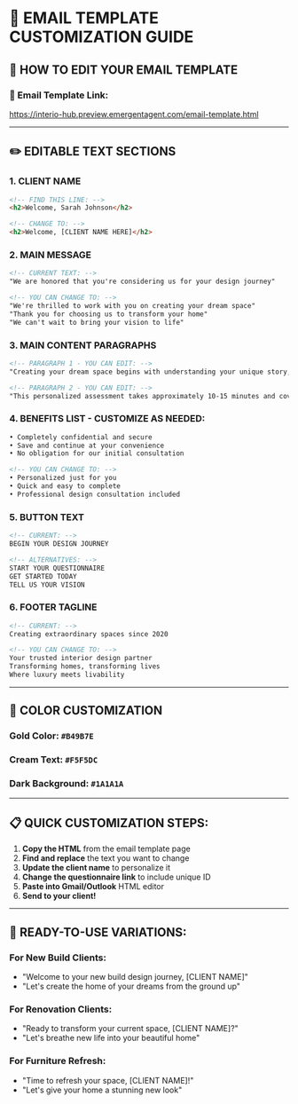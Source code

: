 # 📧 EMAIL TEMPLATE CUSTOMIZATION GUIDE

## 🎯 **HOW TO EDIT YOUR EMAIL TEMPLATE**

### **🔗 Email Template Link:**
https://interio-hub.preview.emergentagent.com/email-template.html

---

## ✏️ **EDITABLE TEXT SECTIONS**

### **1. CLIENT NAME**
```html
<!-- FIND THIS LINE: -->
<h2>Welcome, Sarah Johnson</h2>

<!-- CHANGE TO: -->
<h2>Welcome, [CLIENT NAME HERE]</h2>
```

### **2. MAIN MESSAGE**
```html
<!-- CURRENT TEXT: -->
"We are honored that you're considering us for your design journey"

<!-- YOU CAN CHANGE TO: -->
"We're thrilled to work with you on creating your dream space"
"Thank you for choosing us to transform your home"
"We can't wait to bring your vision to life"
```

### **3. MAIN CONTENT PARAGRAPHS**
```html
<!-- PARAGRAPH 1 - YOU CAN EDIT: -->
"Creating your dream space begins with understanding your unique story, lifestyle, and vision. We've carefully crafted a comprehensive questionnaire that will help us design a space that truly reflects who you are."

<!-- PARAGRAPH 2 - YOU CAN EDIT: -->  
"This personalized assessment takes approximately 10-15 minutes and covers everything from your design preferences to your family's daily routines. Every detail matters when creating spaces that enhance your life."
```

### **4. BENEFITS LIST - CUSTOMIZE AS NEEDED:**
```html
• Completely confidential and secure
• Save and continue at your convenience  
• No obligation for our initial consultation

<!-- YOU CAN CHANGE TO: -->
• Personalized just for you
• Quick and easy to complete
• Professional design consultation included
```

### **5. BUTTON TEXT**
```html
<!-- CURRENT: -->
BEGIN YOUR DESIGN JOURNEY

<!-- ALTERNATIVES: -->
START YOUR QUESTIONNAIRE
GET STARTED TODAY  
TELL US YOUR VISION
```

### **6. FOOTER TAGLINE**
```html
<!-- CURRENT: -->
Creating extraordinary spaces since 2020

<!-- YOU CAN CHANGE TO: -->
Your trusted interior design partner
Transforming homes, transforming lives
Where luxury meets livability
```

---

## 🎨 **COLOR CUSTOMIZATION**

### **Gold Color:** `#B49B7E` 
### **Cream Text:** `#F5F5DC`
### **Dark Background:** `#1A1A1A`

---

## 📋 **QUICK CUSTOMIZATION STEPS:**

1. **Copy the HTML** from the email template page
2. **Find and replace** the text you want to change  
3. **Update the client name** to personalize it
4. **Change the questionnaire link** to include unique ID
5. **Paste into Gmail/Outlook** HTML editor
6. **Send to your client!**

---

## 🚀 **READY-TO-USE VARIATIONS:**

### **For New Build Clients:**
- "Welcome to your new build design journey, [CLIENT NAME]"
- "Let's create the home of your dreams from the ground up"

### **For Renovation Clients:**  
- "Ready to transform your current space, [CLIENT NAME]?"
- "Let's breathe new life into your beautiful home"

### **For Furniture Refresh:**
- "Time to refresh your space, [CLIENT NAME]!"  
- "Let's give your home a stunning new look"